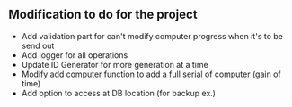 ## Modification to do for the project
- Add validation part for can't modify computer progress when it's to be send out
- Add logger for all operations
- Update ID Generator for more generation at a time
- Modify add computer function to add a full serial of computer (gain of time)
- Add option to access at DB location (for backup ex.)

